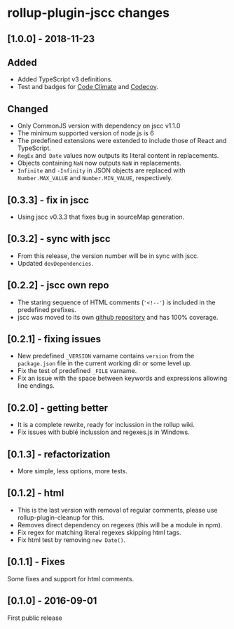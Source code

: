 # rollup-plugin-jscc changes

## \[1.0.0] - 2018-11-23

## Added

- Added TypeScript v3 definitions.
- Test and badges for [Code Climate](https://codeclimate.com) and [Codecov](https://codecov.io).

## Changed

- Only CommonJS version with dependency on jscc v1.1.0
- The minimum supported version of node.js is 6
- The predefined extensions were extended to include those of React and TypeScript.
- `RegEx` and` Date` values now outputs its literal content in replacements.
- Objects containing `NaN` now outputs `NaN` in replacements.
- `Infinite` and `-Infinity` in JSON objects are replaced with `Number.MAX_VALUE` and `Number.MIN_VALUE`, respectively.

## \[0.3.3] - fix in jscc

- Using jscc v0.3.3 that fixes bug in sourceMap generation.

## \[0.3.2] - sync with jscc

- From this release, the version number will be in sync with jscc.
- Updated `devDependencies`.

## \[0.2.2] - jscc own repo

- The staring sequence of HTML comments (`'<!--'`) is included in the predefined prefixes.
- jscc was moved to its own [github repository](https://github.com/aMarCruz/jscc) and has 100% coverage.

## \[0.2.1] - fixing issues

- New predefined `_VERSION` varname contains `version` from the `package.json` file in the current working dir or some level up.
- Fix the test of predefined `_FILE` varname.
- Fix an issue with the space between keywords and expressions allowing line endings.

## \[0.2.0] - getting better

- It is a complete rewrite, ready for inclussion in the rollup wiki.
- Fix issues with bublé inclussion and regexes.js in Windows.

## \[0.1.3] - refactorization

- More simple, less options, more tests.

## \[0.1.2] - html

- This is the last version with removal of regular comments, please use rollup-plugin-cleanup for this.
- Removes direct dependency on regexes (this will be a module in npm).
- Fix regex for matching literal regexes skipping html tags.
- Fix html test by removing `new Date()`.

## \[0.1.1] - Fixes

Some fixes and support for html comments.

## \[0.1.0] - 2016-09-01

First public release
